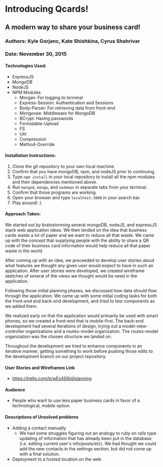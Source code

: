 # Introducing  Qcards!

## A modern way to share your business card!

### Authors: Kyle Gorjanc, Kate Shishkina, Cyrus Shahrivar
### Date: November 30, 2015

#### Technologies Used:
- ExpressJS
- MongoDB
- NodeJS
- NPM Modules
   - Morgan: For logging to terminal
   - Express-Session: Authentication and Sessions
   - Body-Parser: For retrieving data from front-end
   - Mongoose: Middleware for MongoDB
   - BCrypt: Hasing passwords
   - Formidable-Upload
   - FS
   - Util
   - Compression
   - Method-Override

#### Installation Instructions:
1. Clone the git repository to your own local machine.
2. Confirm that you have mongoDB, npm, and nodeJS prior to continuing.
3. Type `npm install` in your local repository to install all the npm modules and their dependencies mentioned above.
4. Run `mongod`, `mongo`, and `nodemon` in separate tabs from your terminal.
5. Confirm that those programs are working.
6. Open your browser and type `localhost:3000` in your search bar.
7. Play around! :)

#### Approach Taken:
We started out by brainstorming several mongoDB, nodeJS, and expressJS stack web application ideas.  We then landed on the idea that business cards waste a lot of paper and we want to reduce all that waste.  We came up with the concept that supplying people with the ability to share a QR code of their business card information would help reduce all that paper waste in the world.  

After coming up with an idea, we proceeded to develop user stories about what features we thought any given user would expect to have in such an application.  After user stories were developed, we created wireframe sketches of several of the views we thought would be need in the application.

Following those initial planning phases, we discussed how data should flow through the application.  We came up with some initial coding tasks for both the front-end and back-end development, and tried to test components as we added them.

We realized early on that the application would primarily be used with smart phones, so we created a front-end that is mobile-first.  The back-end development had several iterations of design, trying out a model-view-controller organizations and a routes-model organization.  The routes-model organization was the chosen structure we landed on.

Throughout the development we tried to enhance components in an iterative manner, getting something to work before pushing those edits to the development branch on our project repository.

#### User Stories and Wireframes Link
- https://trello.com/b/wEs4S9id/planning

#### Audience
- People who want to use less paper business cards in favor of a technological, mobile option.

#### Descriptions of Unsolved problems
- Adding a contact manually
  - We had some struggles figuring out an analogy to ruby on rails type updating of information that has already been put in the database (i.e. editing current user's info/posts/etc).  We had thought we could add the new contacts in the settings section, but did not come up with a final solution.
- Deployment to a hosted location on the web
